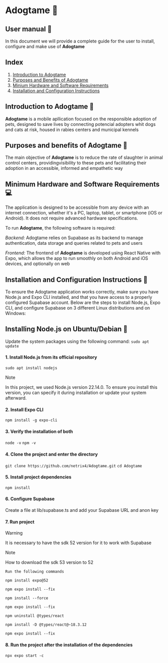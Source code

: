 # Adogtame :feet:

## User manual :book:

In this document we will provide a complete guide for the user to install, configure and make use of **Adogtame**

## Index

1. [Introduction to Adogtame](#introduction-to-adogtame)
2. [Purposes and Benefits of Adogtame](#purposes-and-benefits-of-adogtame)
3. [Minium Hardware and Software Requirements](#minimum-hardware-and-software-requirements)
4. [Installation and Configuration Instructions](#installation-and-configuration-instructions)



## Introduction to Adogtame :paperclip:

**Adogtame** is a mobile apllication focused on the responsible adoption of pets, designed to save lives by connecting potencial adopters whit dogs and cats at risk, housed in rabies centers and municipal kennels

## Purposes and benefits of Adogtame :dart:

The main objective of **Adogtame** is to reduce the rate of slaughter in animal control centers, providingvisibility to these pets and facilitating their adoption in an accessible, informed and empathetic way

## Minimum Hardware and Software Requirements :computer:
The application is designed to be accessible from any device with an internet connection, whether it's a PC, laptop, tablet, or smartphone (iOS or Android). It does not require advanced hardware specifications.

To run **Adogtame**, the following software is required:

_Backend:_ Adogtame relies on Supabase as its backend to manage authentication, data storage and queries related to pets and users

_Frontend:_ The frontend of **Adogtame** is developed using React Native with Expo, which allows the app to run smoothly on both Android and iOS devices, and optionally on web

## Installation and Configuration Instructions :wrench:
To ensure the Adogtame application works correctly, make sure you have Node.js and Expo CLI installed, and that you have access to a properly configured Supabase account. Below are the steps to install Node.js, Expo CLI, and configure Supabase on 3 different Linux distributions and on Windows:

## Installing Node.js on Ubuntu/Debian :penguin:
Update the system packages using the following command:
``sudo apt update``
#### 1. Install Node.js from its official repository
``sudo apt install nodejs``
> [!NOTE]
> In this project, we used Node.js version 22.14.0. To ensure you install this version, you can specify it during installation or update your system afterward.

#### 2. Install Expo CLI
``npm install -g expo-cli``

#### 3. Verify the installation of both
``node -v``
``npm -v``

#### 4. Clone the project and enter the directory
``git clone https://github.com/netrix4/Adogtame.git``
``cd Adogtame``

#### 5. Install project dependencies
``npm install``

#### 6. Configure Supabase
Create a file at lib/supabase.ts and add your Supabase URL and anon key


#### 7. Run project

> [!WARNING]
> It is necessary to have the sdk 52 version for it to work with Supabase

> [!NOTE]
> How to download the sdk 53 version to 52

    Run the following commands

`npm install expo@52`

`npm expo install --fix`

`npm install --force`

`npm expo install --fix`

`npm uninstall @types/react`

`npm install -D @types/react@~18.3.12`

`npm expo install --fix`

#### 8. Run the project after the installation of the dependencies
`npx expo start -c`


